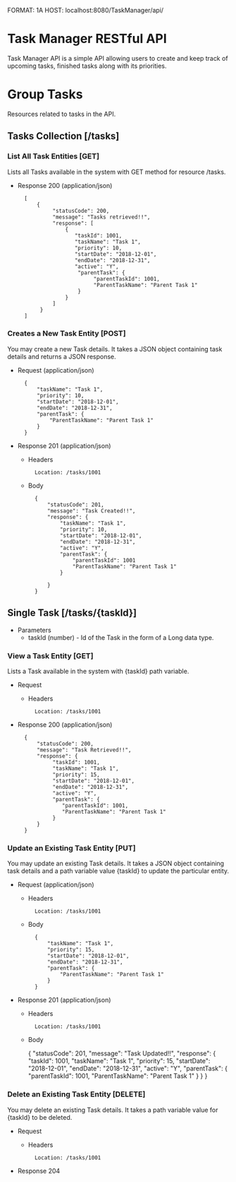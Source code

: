 FORMAT: 1A
HOST: localhost:8080/TaskManager/api/

# Task Manager RESTful API

Task Manager API is a simple API allowing users to create and keep track of upcoming tasks, finished tasks along with its priorities.

# Group Tasks

Resources related to tasks in the API.

## Tasks Collection [/tasks]

### List All Task Entities [GET]

Lists all Tasks available in the system with GET method for resource /tasks.

+ Response 200 (application/json)

        [
            {
				 "statusCode": 200,
				 "message": "Tasks retrieved!!",
				 "response": [
					 {
						"taskId": 1001,
						"taskName": "Task 1",
						"priority": 10,
						"startDate": "2018-12-01",
						"endDate": "2018-12-31",
						"active": "Y",
						 "parentTask": {
							  "parentTaskId": 1001,
							  "ParentTaskName": "Parent Task 1"
						 }
					 }
				 ]
			 }
        ]

### Creates a New Task Entity [POST]

You may create a new Task details. It takes a JSON object containing task details and returns a JSON response.

+ Request (application/json)

        {
			"taskName": "Task 1",
			"priority": 10,
			"startDate": "2018-12-01",
			"endDate": "2018-12-31",
			"parentTask": {
				"ParentTaskName": "Parent Task 1"
			}
		}

+ Response 201 (application/json)

    + Headers

            Location: /tasks/1001

    + Body

			{
				"statusCode": 201,
				"message": "Task Created!!",
				"response": {
					"taskName": "Task 1",
					"priority": 10,
					"startDate": "2018-12-01",
					"endDate": "2018-12-31",
					"active": "Y",
					"parentTask": {
						"parentTaskId": 1001
						"ParentTaskName": "Parent Task 1"
					}
				  
				}
			}

## Single Task [/tasks/{taskId}]

+ Parameters
    + taskId (number) - Id of the Task in the form of a Long data type.

### View a Task Entity [GET]

Lists a Task available in the system with {taskId} path variable.

+ Request

    + Headers

            Location: /tasks/1001
            
+ Response 200 (application/json)

		{
			"statusCode": 200,
	 		"message": "Task Retrieved!!",
	 		"response": {
				 "taskId": 1001,
				 "taskName": "Task 1",
				 "priority": 15,
				 "startDate": "2018-12-01",
				 "endDate": "2018-12-31",
				 "active": "Y",
				 "parentTask": {
					"parentTaskId": 1001,
					"ParentTaskName": "Parent Task 1"
				 }
			}
		}

### Update an Existing Task Entity [PUT]

You may update an existing Task details. It takes a JSON object containing task details and a path variable value {taskId} to update the particular entity.

+ Request (application/json)

    + Headers

            Location: /tasks/1001
            
    + Body

            {
				"taskName": "Task 1",
				"priority": 15,
				"startDate": "2018-12-01",
				"endDate": "2018-12-31",
				"parentTask": {
					"ParentTaskName": "Parent Task 1"
				}
			}

+ Response 201 (application/json)

    + Headers

            Location: /tasks/1001

    + Body

		{
			"statusCode": 201,
	 		"message": "Task Updated!!",
	 		"response": {
				 "taskId": 1001,
				 "taskName": "Task 1",
				 "priority": 15,
				 "startDate": "2018-12-01",
				 "endDate": "2018-12-31",
				 "active": "Y",
				 "parentTask": {
					"parentTaskId": 1001,
					"ParentTaskName": "Parent Task 1"
				 }
			}
		}
        
### Delete an Existing Task Entity [DELETE]

You may delete an existing Task details. It takes a path variable value for {taskId} to be deleted.

+ Request

    + Headers

            Location: /tasks/1001
            
+ Response 204

